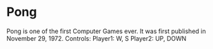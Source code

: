 # Pong
Pong is one of the first Computer Games ever. It was first published in November 29, 1972.
Controls:
Player1: W, S
Player2: UP, DOWN

